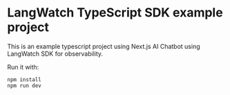 # LangWatch TypeScript SDK example project

This is an example typescript project using Next.js AI Chatbot using LangWatch SDK for observability.

Run it with:

```
npm install
npm run dev
```